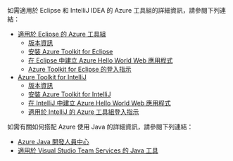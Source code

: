 如需適用於 Eclipse 和 IntelliJ IDEA 的 Azure 工具組的詳細資訊，請參閱下列連結：

* [適用於 Eclipse 的 Azure 工具組](../eclipse/azure-toolkit-for-eclipse.md) 
  * [版本資訊](https://github.com/Microsoft/azure-tools-for-java/releases) 
  * [安裝 Azure Toolkit for Eclipse](../eclipse/azure-toolkit-for-eclipse-installation.md) 
  * [在 Eclipse 中建立 Azure Hello World Web 應用程式](../eclipse/azure-toolkit-for-eclipse-create-hello-world-web-app.md) 
  * [Azure Toolkit for Eclipse 的登入指示](../eclipse/azure-toolkit-for-eclipse-sign-in-instructions.md) 
* [Azure Toolkit for IntelliJ](../intellij/azure-toolkit-for-intellij.md) 
  * [版本資訊](https://github.com/Microsoft/azure-tools-for-java/releases) 
  * [安裝 Azure Toolkit for IntelliJ](../intellij/azure-toolkit-for-intellij-installation.md) 
  * [在 IntelliJ 中建立 Azure Hello World Web 應用程式](../intellij/azure-toolkit-for-intellij-create-hello-world-web-app.md) 
  * [適用於 IntelliJ 的 Azure 工具組登入指示](../intellij/azure-toolkit-for-intellij-sign-in-instructions.md) 

如需有關如何搭配 Azure 使用 Java 的詳細資訊，請參閱下列連結： 

* [Azure Java 開發人員中心](https://azure.microsoft.com/develop/java/) 
* [適用於 Visual Studio Team Services 的 Java 工具](https://java.visualstudio.com/) 
<!-- TODO: Add URLs for Java in VSCode here --> 
